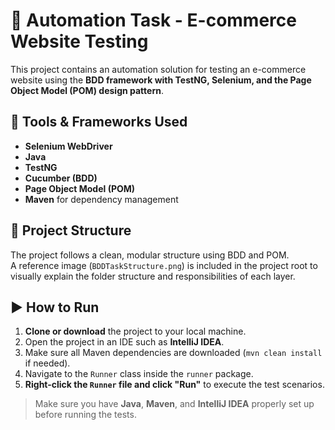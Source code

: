 # 🧪 Automation Task - E-commerce Website Testing

This project contains an automation solution for testing an e-commerce website using the **BDD framework with TestNG, Selenium, and the Page Object Model (POM) design pattern**.

## 📌 Tools & Frameworks Used
- **Selenium WebDriver**
- **Java**
- **TestNG**
- **Cucumber (BDD)**
- **Page Object Model (POM)**
- **Maven** for dependency management

## 📁 Project Structure

The project follows a clean, modular structure using BDD and POM.  
A reference image (`BDDTaskStructure.png`) is included in the project root to visually explain the folder structure and responsibilities of each layer.

## ▶️ How to Run

1. **Clone or download** the project to your local machine.
2. Open the project in an IDE such as **IntelliJ IDEA**.
3. Make sure all Maven dependencies are downloaded (`mvn clean install` if needed).
4. Navigate to the `Runner` class inside the `runner` package.
5. **Right-click the `Runner` file and click "Run"** to execute the test scenarios.

> Make sure you have **Java**, **Maven**, and **IntelliJ IDEA** properly set up before running the tests.

